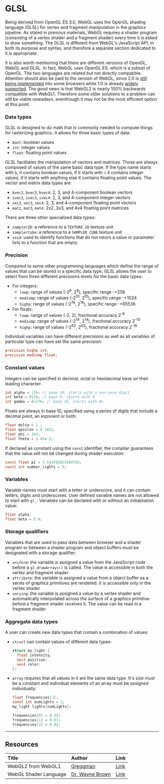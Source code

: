 # GLSL

Being derived from OpenGL ES 3.0, WebGL uses the OpenGL shading language (GLSL) for vertex and fragment manipulation in the graphics pipeline. As stated in previous materials, WebGL requires a shader program (consisting of a vertex shader and a fragment shader) every time it is asked to draw something. The GLSL is different from WebGL's JavaScript API, in both its purpose and syntax, and therefore a separate section dedicated to it is appropriate.

It is also worth mentioning that there are different versions of OpenGL, WebGL and GLSL. In fact, WebGL uses OpenGL ES, which is a subset of OpenGL. The two languages are related but not directly compatible. Attention should also be paid to the version of WebGL, since 2.0 is [still being implemented](https://caniuse.com/#feat=webgl2) into some  browsers while 1.0 is already [widely supported](https://caniuse.com/#feat=webgl). The good news is that WebGL2 is nearly 100% backwards compatible with WebGL1. Therefore some older solutions to a problem can still be viable nowadays, eventhough it may not be the most efficient option at this point.

### Data types

GLSL is designed to do math that is commonly needed to compute things for rasterizing graphics. It allows for three basic types of data:

  - `bool`: boolean values
  - `int`: integer values
  - `float`: floating point values

GLSL facilitates the manipulation of vectors and matrices. Those are always composed of values of the same basic data type. If the type name starts with `b`, it contains boolean values, if it starts with `i` it contains integer values, if it starts with anything else it contains floating point values. The vector and matrix data types are:

  - `bvec2`, `bvec3`, `bvec4`: 2, 3, and 4-component boolean vectors
  - `ivec2`, `ivec3`, `ivec4`: 2, 3, and 4-component integer vectors
  - `vec2`, `vec3`, `vec4`: 2, 3, and 4-component floating point vectors
  - `mat2`, `mat3`, `mat4`: 2x2, 3x3, and 4x4 floating point matrices

There are three other specialized data types:

  - `sampler2D`: a reference to a `TEXTURE_2D` texture unit
  - `samplerCube`: a reference to a `SAMPLER_CUBE` texture unit
  - `void`: used to identify functions that do not return a value or parameter lists to a function that are empty

### Precision

Compared to some other programming languages which define the range of values that can be stored in a specific data type, GLSL allows the user to select from three different precisions levels for the basic data types:
  - For integers:
    - `lowp`: range of values (-2<sup>8</sup>, 2<sup>8</sup>), specific range -+256
    - `mediump`: range of values (-2<sup>10</sup>, 2<sup>10</sup>), specific range -+1024
    - `highp`: range of values (-2<sup>16</sup>, 2<sup>16</sup>), specific range -+65536
  - For floats:
    - `lowp`: range of values (-2, 2), fractional accuracy 2<sup>-8</sup>
    - `mediump`: range of values (-2<sup>14</sup>, 2<sup>14</sup>), fractional accuracy 2<sup>-10</sup>
    - `highp`: range of values (-2<sup>62</sup>, 2<sup>62</sup>), fractional accuracy 2<sup>-16</sup>

Individual variables can have different precisions as well as all variables of particular type can have set the same precision:

  ```glsl
  precision highp int;
  precision mediump float;
  ```

### Constant values

Integers can be specified in decimal, octal or hexidecimal base on their leading character:

  ```glsl
  int alpha = 176; // base 10, starts with a non-zero digit
  int beta = 0176; // base 8, starts with 0
  int gamma = 0x176; // base 16, starts with 0x
  ```

Floats are always in base 10, specified using a series of digits that include a decimal point, an exponent or both:

  ```glsl
  float delta = 1.;
  float epsilon = 0.3421;
  float phi = 2e4;
  float theta = 2.45e-2;
  ```

If declared as constant using the `const` identifier, the compilar guarantees that the value will not be changed during shader execution:

  ```glsl
  const float pi = 3.141592653589793;
  const int number_lights = 5;
  ```

### Variables

Variable names must start with a letter or underscore, and it can contain letters, digits and underscores. User defined variable names are not allowed to start with `gl_`. Variables can be declared with or without an initialization value:

  ```glsl
  float alpha;
  float beta = 5.0;
  ```

### Storage qualifiers

Variables that are used to pass data between browser and a shader program or between a shader program and object buffers must be designated with a storage qualifier:

  - `uniform`: the variable is assigned a value from the JavaScript code before a `gl.drawArrays()` is called. The value is accessible in both the vertex and fragment shader
  - `attribute`: the variable is assigned a value from a object buffer as a series of graphics primitives are rendered. It is accessible only in the vertex shader
  - `varying`: the variable is assigned a value by a vertex shader and automatically interpolated across the surface of a graphics primitive before a fragment shader receives it. The value can be read in a fragment shader

### Aggregate data types

A user can create new data types that contain a combination of values:

  - `struct` can contain values of different data types:

    ```glsl
    struct my_light {
      float intensity;
      vec3 position;
      vec4 color;
    };
    ```

  - `array` requires that all values in it are the same data type. It's size must be a constant and individual elements of an array must be assigned individually:

    ```glsl
    float frequencies[3];
    const int numLights = 2;
    my_light lights[numLights];

    frequencies[0] = 0.23;
    frequencies[1] = 0.67;
    frequencies[2] = 0.82;
    ```

---

## Resources
| Title | Author | Link |
| :---   | :---  | :---  |
| WebGL2 from WebGL1 | [Greggman][A001] | [Link][L001] |
| WebGL Shader Language | [Dr. Wayne Brown][A006] | [Link][L006] |


<!-- Resource links -->
[L001]: https://webgl2fundamentals.org/webgl/lessons/webgl1-to-webgl2.html (WebGL2 from WebGL1)
[A001]: https://github.com/greggman (Greggman)
[L006]: http://learnwebgl.brown37.net/12_shader_language/glsl_introduction.html (WebGL Shader Language)
[A006]: http://learnwebgl.brown37.net/acknowledgements/author.html (Dr. Wayne Brown)